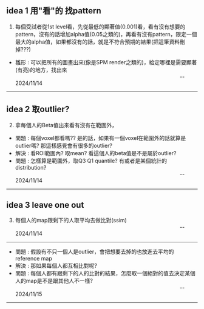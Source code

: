 ## idea 1 用"看"的 找pattern
1. 每個受試者從1st level看，先從最低的顯著值(0.001)看，看有沒有想要的pattern，沒有的話增加alpha值(0.05之類的)，再看有沒有pattern，限定一個最大的alpha值，如果都沒有的話，就是不符合預期的結果(把這筆資料刪掉???)
- 雛形 : 可以把所有的圖畫出來(像是SPM render之類的)，給定哪裡是需要顯著(有亮)的地方，找出來  
&nbsp;&nbsp;&nbsp;&nbsp;&nbsp;&nbsp;&nbsp;&nbsp;&nbsp;&nbsp;&nbsp;&nbsp;&nbsp;&nbsp;&nbsp;&nbsp;&nbsp;&nbsp;&nbsp;&nbsp;&nbsp;
&nbsp;&nbsp;&nbsp;&nbsp;&nbsp;&nbsp;&nbsp;&nbsp;&nbsp;&nbsp;&nbsp;&nbsp;&nbsp;&nbsp;&nbsp;&nbsp;&nbsp;&nbsp;&nbsp;&nbsp;&nbsp;
&nbsp;&nbsp;&nbsp;&nbsp;&nbsp;&nbsp;&nbsp;&nbsp;&nbsp;&nbsp;&nbsp;&nbsp;&nbsp;&nbsp;&nbsp;&nbsp;&nbsp;&nbsp;&nbsp;&nbsp;&nbsp;
&nbsp;&nbsp;&nbsp;&nbsp;&nbsp;&nbsp;&nbsp;&nbsp;&nbsp;&nbsp;&nbsp;&nbsp;&nbsp;&nbsp;&nbsp;&nbsp;&nbsp;&nbsp;&nbsp;&nbsp;&nbsp;
&nbsp;&nbsp;&nbsp;&nbsp;&nbsp;&nbsp;&nbsp;&nbsp;&nbsp;&nbsp;&nbsp;&nbsp;&nbsp;&nbsp;&nbsp;&nbsp;&nbsp;&nbsp;&nbsp;&nbsp;&nbsp;  -- 2024/11/14
--------------------------------------------------------------------------------------------------------------
## idea 2 取outlier?
2. 拿每個人的Beta值出來看有沒有在範圍外，
- 問題 : 每個voxel都看嗎?? 是的話，如果有一個voxel在範圍外的話就算是outlier嗎? 那這樣感覺會有很多的outlier?
- 解決 : 看ROI範圍內? 取mean? 看這個人的beta值是不是屬於outlier?
- 問題 : 怎樣算是範圍外，取Q3 Q1 quantile? 有或者是某個統計的distribution?  
&nbsp;&nbsp;&nbsp;&nbsp;&nbsp;&nbsp;&nbsp;&nbsp;&nbsp;&nbsp;&nbsp;&nbsp;&nbsp;&nbsp;&nbsp;&nbsp;&nbsp;&nbsp;&nbsp;&nbsp;&nbsp;
&nbsp;&nbsp;&nbsp;&nbsp;&nbsp;&nbsp;&nbsp;&nbsp;&nbsp;&nbsp;&nbsp;&nbsp;&nbsp;&nbsp;&nbsp;&nbsp;&nbsp;&nbsp;&nbsp;&nbsp;&nbsp;
&nbsp;&nbsp;&nbsp;&nbsp;&nbsp;&nbsp;&nbsp;&nbsp;&nbsp;&nbsp;&nbsp;&nbsp;&nbsp;&nbsp;&nbsp;&nbsp;&nbsp;&nbsp;&nbsp;&nbsp;&nbsp;
&nbsp;&nbsp;&nbsp;&nbsp;&nbsp;&nbsp;&nbsp;&nbsp;&nbsp;&nbsp;&nbsp;&nbsp;&nbsp;&nbsp;&nbsp;&nbsp;&nbsp;&nbsp;&nbsp;&nbsp;&nbsp;
&nbsp;&nbsp;&nbsp;&nbsp;&nbsp;&nbsp;&nbsp;&nbsp;&nbsp;&nbsp;&nbsp;&nbsp;&nbsp;&nbsp;&nbsp;&nbsp;&nbsp;&nbsp;&nbsp;&nbsp;&nbsp;  -- 2024/11/14
--------------------------------------------------------------------------------------------------------------
## idea 3 leave one out
3. 每個人的map跟剩下的人取平均去做比對(ssim)  
&nbsp;&nbsp;&nbsp;&nbsp;&nbsp;&nbsp;&nbsp;&nbsp;&nbsp;&nbsp;&nbsp;&nbsp;&nbsp;&nbsp;&nbsp;&nbsp;&nbsp;&nbsp;&nbsp;&nbsp;&nbsp;
&nbsp;&nbsp;&nbsp;&nbsp;&nbsp;&nbsp;&nbsp;&nbsp;&nbsp;&nbsp;&nbsp;&nbsp;&nbsp;&nbsp;&nbsp;&nbsp;&nbsp;&nbsp;&nbsp;&nbsp;&nbsp;
&nbsp;&nbsp;&nbsp;&nbsp;&nbsp;&nbsp;&nbsp;&nbsp;&nbsp;&nbsp;&nbsp;&nbsp;&nbsp;&nbsp;&nbsp;&nbsp;&nbsp;&nbsp;&nbsp;&nbsp;&nbsp;
&nbsp;&nbsp;&nbsp;&nbsp;&nbsp;&nbsp;&nbsp;&nbsp;&nbsp;&nbsp;&nbsp;&nbsp;&nbsp;&nbsp;&nbsp;&nbsp;&nbsp;&nbsp;&nbsp;&nbsp;&nbsp;
&nbsp;&nbsp;&nbsp;&nbsp;&nbsp;&nbsp;&nbsp;&nbsp;&nbsp;&nbsp;&nbsp;&nbsp;&nbsp;&nbsp;&nbsp;&nbsp;&nbsp;&nbsp;&nbsp;&nbsp;&nbsp;  -- 2024/11/14
--------------------------------------------------------------------------------------------------------------
- 問題 : 假設有不只一個人是outlier，會把想要去掉的也放進去平均的reference map
- 解決 : 那如果每個人都互相比對呢?
- 問題 : 每個人都有跟剩下的人的比對的結果，怎麼取一個絕對的值去決定某個人的map是不是跟其他人不一樣?  
&nbsp;&nbsp;&nbsp;&nbsp;&nbsp;&nbsp;&nbsp;&nbsp;&nbsp;&nbsp;&nbsp;&nbsp;&nbsp;&nbsp;&nbsp;&nbsp;&nbsp;&nbsp;&nbsp;&nbsp;&nbsp;
&nbsp;&nbsp;&nbsp;&nbsp;&nbsp;&nbsp;&nbsp;&nbsp;&nbsp;&nbsp;&nbsp;&nbsp;&nbsp;&nbsp;&nbsp;&nbsp;&nbsp;&nbsp;&nbsp;&nbsp;&nbsp;
&nbsp;&nbsp;&nbsp;&nbsp;&nbsp;&nbsp;&nbsp;&nbsp;&nbsp;&nbsp;&nbsp;&nbsp;&nbsp;&nbsp;&nbsp;&nbsp;&nbsp;&nbsp;&nbsp;&nbsp;&nbsp;
&nbsp;&nbsp;&nbsp;&nbsp;&nbsp;&nbsp;&nbsp;&nbsp;&nbsp;&nbsp;&nbsp;&nbsp;&nbsp;&nbsp;&nbsp;&nbsp;&nbsp;&nbsp;&nbsp;&nbsp;&nbsp;
&nbsp;&nbsp;&nbsp;&nbsp;&nbsp;&nbsp;&nbsp;&nbsp;&nbsp;&nbsp;&nbsp;&nbsp;&nbsp;&nbsp;&nbsp;&nbsp;&nbsp;&nbsp;&nbsp;&nbsp;&nbsp;  -- 2024/11/15
--------------------------------------------------------------------------------------------------------------

